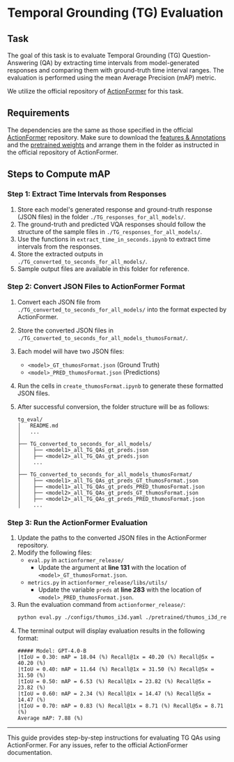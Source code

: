 # Temporal Grounding (TG) Evaluation

## Task
The goal of this task is to evaluate Temporal Grounding (TG) Question-Answering (QA) by extracting time intervals from model-generated responses and comparing them with ground-truth time interval ranges. The evaluation is performed using the mean Average Precision (mAP) metric.

We utilize the official repository of [ActionFormer](https://github.com/happyharrycn/actionformer_release) for this task.

## Requirements
The dependencies are the same as those specified in the official [ActionFormer](https://github.com/happyharrycn/actionformer_release) repository. 
Make sure to download the [features & Annotations](https://drive.google.com/file/d/1zt2eoldshf99vJMDuu8jqxda55dCyhZP/view) and the [pretrained weights](https://drive.google.com/file/d/1isG3bc1dG5-llBRFCivJwz_7c_b0XDcY/view) and arrange them in the folder as instructed in the official repository of ActionFormer.

## Steps to Compute mAP

### Step 1: Extract Time Intervals from Responses
1. Store each model's generated response and ground-truth response (JSON files) in the folder `./TG_responses_for_all_models/`.
2. The ground-truth and predicted VQA responses should follow the structure of the sample files in `./TG_responses_for_all_models/`.
3. Use the functions in `extract_time_in_seconds.ipynb` to extract time intervals from the responses.
4. Store the extracted outputs in `./TG_converted_to_seconds_for_all_models/`.
5. Sample output files are available in this folder for reference.

### Step 2: Convert JSON Files to ActionFormer Format
1. Convert each JSON file from `./TG_converted_to_seconds_for_all_models/` into the format expected by ActionFormer.
2. Store the converted JSON files in `./TG_converted_to_seconds_for_all_models_thumosFormat/`.
3. Each model will have two JSON files:
   - `<model>_GT_thumosFormat.json` (Ground Truth)
   - `<model>_PRED_thumosFormat.json` (Predictions)
4. Run the cells in `create_thumosFormat.ipynb` to generate these formatted JSON files.
5. After successful conversion, the folder structure will be as follows:

   ```
   tg_eval/
   │   README.md
   │   ...
   │
   ├── TG_converted_to_seconds_for_all_models/
   │    ├── <model1>_all_TG_QAs_gt_preds.json
   │    ├── <model2>_all_TG_QAs_gt_preds.json
   │    ...
   │
   ├── TG_converted_to_seconds_for_all_models_thumosFormat/
   │    ├── <model1>_all_TG_QAs_gt_preds_GT_thumosFormat.json
   │    ├── <model1>_all_TG_QAs_gt_preds_PRED_thumosFormat.json
   │    ├── <model2>_all_TG_QAs_gt_preds_GT_thumosFormat.json
   │    ├── <model2>_all_TG_QAs_gt_preds_PRED_thumosFormat.json
   │    ...
   ```

### Step 3: Run the ActionFormer Evaluation
1. Update the paths to the converted JSON files in the ActionFormer repository.
2. Modify the following files:
   - `eval.py` in `actionformer_release/`
     - Update the argument at **line 131** with the location of `<model>_GT_thumosFormat.json`.
   - `metrics.py` in `actionformer_release/libs/utils/`
     - Update the variable `preds` at **line 283** with the location of `<model>_PRED_thumosFormat.json`.
3. Run the evaluation command from `actionformer_release/`:
   ```bash
   python eval.py ./configs/thumos_i3d.yaml ./pretrained/thumos_i3d_reproduce/
   ```
4. The terminal output will display evaluation results in the following format:
   ```
   ##### Model: GPT-4.0-B
   |tIoU = 0.30: mAP = 18.04 (%) Recall@1x = 40.20 (%) Recall@5x = 40.20 (%)
   |tIoU = 0.40: mAP = 11.64 (%) Recall@1x = 31.50 (%) Recall@5x = 31.50 (%)
   |tIoU = 0.50: mAP = 6.53 (%) Recall@1x = 23.82 (%) Recall@5x = 23.82 (%)
   |tIoU = 0.60: mAP = 2.34 (%) Recall@1x = 14.47 (%) Recall@5x = 14.47 (%)
   |tIoU = 0.70: mAP = 0.83 (%) Recall@1x = 8.71 (%) Recall@5x = 8.71 (%)
   Average mAP: 7.88 (%)
   ```

---
This guide provides step-by-step instructions for evaluating TG QAs using ActionFormer. For any issues, refer to the official ActionFormer documentation.

